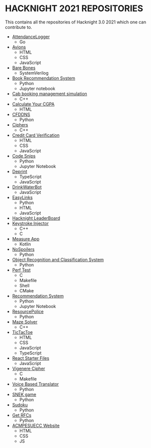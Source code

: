 # HACKNIGHT 2021 REPOSITORIES
This contains all the repositories of Hacknight 3.0 2021 which one can contribute to.

- [AttendanceLogger](https://github.com/acmpesuecc/AttendanceLogger)
  - Go
- [Avions](https://github.com/acmpesuecc/avions_repository)
  - HTML
  - CSS
  - JavaScript
- [Bare Bones](https://github.com/acmpesuecc/BareBones)
  - SystemVerilog
- [Book Recommendation System](https://github.com/thelastCube/Book-Recommendation-System)
  - Python
  - Jupyter notebook
- [Cab booking management simulation](https://github.com/acmpesuecc/Cab-Booking-Managemet-Simulation)
  - C++
- [Calculate Your CGPA](https://github.com/avinash-vk/calcyourgpa)
  - HTML
- [CFDDNS](https://github.com/acmpesuecc/CFDDNS)
  - Python
- [Ciphers](https://github.com/acmpesuecc/Ciphers)
  - C++
- [Credit Card Verification](https://github.com/acmpesuecc/CreditCardVerifier)
  - HTML
  - CSS
  - JavaScript
- [Code Snips](https://github.com/acmpesuecc/code_snips)
  - Python
  - Jupyter Notebook
- [Deprint](https://github.com/acmpesuecc/deprint)
  - TypeScript
  - JavaScript
- [DrinkWaterBot](https://github.com/acmpesuecc/DrinkWaterBot)
  - JavaScript
- [EasyLinks](https://github.com/acmpesuecc/EasyLinks)
  - Python
  - HTML
  - JavaScript
- [Hacknight LeaderBoard](https://github.com/acmpesuecc/bigboard)
- [Keystroke Injector](https://github.com/acmpesuecc/keystroke_injector)
  - C++
  - C
- [Measure App](https://github.com/acmpesuecc/Measure_App)
  - Kotlin
- [NoSpoilers](https://github.com/acmpesuecc/NoSpoilers)
  - Python
- [Object Recognition and Classification System](https://github.com/acmpesuecc/Object-Recognition-and-Classification-System)
  - Python
- [Perf Test](https://github.com/acmpesuecc/perf-test)
  - C
  - Makefile
  - Shell
  - CMake
- [Recommendation System](https://github.com/acmpesuecc/Recommendation-system)
  - Python
  - Jupyter Notebook
- [ResourcePolice](https://github.com/acmpesuecc/ResourcePolice) 
  - Python
- [Maze Solver](https://github.com/acmpesuecc/maze_solver)
  - C++
- [TicTacToe](https://github.com/acmpesuecc/tictactoe)
  - HTML
  - CSS
  - JavaScript
  - TypeScript
- [React Starter Files](https://github.com/avinash-vk/react-starter-files) 
  - JavaScript
- [Vigenere Cipher](https://github.com/acmpesuecc/vigenere_cipher)
  - C
  - Makefile
- [Voice Based Translator](https://github.com/acmpesuecc/Voice-Based-Translator)
  - Python
- [SNEK game](https://github.com/acmpesuecc/SNEK.git)
  - Python
- [Sudoku](https://github.com/acmpesuecc/py-sudoku)
  - Python
- [Get RFCs](https://github.com/acmpesuecc/py-getrfc)
  - Python
- [ACMPESUECC Website](https://github.com/acmpesuecc/acmpesuecc.github.io)  
  - HTML  
  - CSS   
  - JS  

